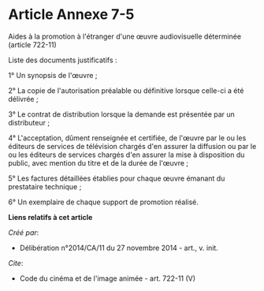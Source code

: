 # Article Annexe 7-5

Aides à la promotion à l'étranger d'une œuvre audiovisuelle déterminée (article 722-11) 

Liste des documents justificatifs : 

1° Un synopsis de l'œuvre ; 

2° La copie de l'autorisation préalable ou définitive lorsque celle-ci a été délivrée ; 

3° Le contrat de distribution lorsque la demande est présentée par un distributeur ; 

4° L'acceptation, dûment renseignée et certifiée, de l'œuvre par le ou les éditeurs de services de télévision chargés d'en
assurer la diffusion ou par le ou les éditeurs de services chargés d'en assurer la mise à disposition du public, avec mention
du titre et de la durée de l'œuvre ; 

5° Les factures détaillées établies pour chaque œuvre émanant du prestataire technique ; 

6° Un exemplaire de chaque support de promotion réalisé.

**Liens relatifs à cet article**

_Créé par_:

  - Délibération n°2014/CA/11 du 27 novembre 2014 - art., v. init.

_Cite_:

  - Code du cinéma et de l'image animée - art. 722-11 (V)
